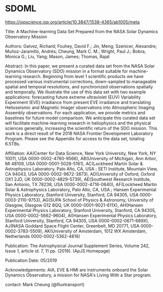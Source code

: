 # SDOML
https://iopscience.iop.org/article/10.3847/1538-4365/ab1005/meta

Title: A Machine-learning Data Set Prepared from the NASA Solar Dynamics Observatory Mission

Authors: Galvez, Richard; Fouhey, David F.; Jin, Meng; Szenicer, Alexandre; Muñoz-Jaramillo, Andrés; Cheung, Mark C. M.; Wright, Paul J.; Bobra, Monica G.; Liu, Yang; Mason, James; Thomas, Rajat

Abstract: In this paper, we present a curated data set from the NASA Solar Dynamics Observatory (SDO) mission in a format suitable for machine-learning research. Beginning from level 1 scientific products we have processed various instrumental corrections, down-sampled to manageable spatial and temporal resolutions, and synchronized observations spatially and temporally. We illustrate the use of this data set with two example applications: forecasting future extreme ultraviolet (EUV) Variability Experiment (EVE) irradiance from present EVE irradiance and translating Helioseismic and Magnetic Imager observations into Atmospheric Imaging Assembly observations. For each application, we provide metrics and baselines for future model comparison. We anticipate this curated data set will facilitate machine-learning research in heliophysics and the physical sciences generally, increasing the scientific return of the SDO mission. This work is a direct result of the 2018 NASA Frontier Development Laboratory Program. Please see the Appendix for access to the data set, totaling 6.5TBs.

Affiliation:	AA(Center for Data Science, New York University, New York, NY 10011, USA 0000-0002-4780-9566), AB(University of Michigan, Ann Arbor, MI 48109, USA 0000-0001-5028-5161), AC(Lockheed Martin Solar & Astrophysics Laboratory, Palo Alto, CA, USA ; SETI Institute, Mountain View, CA 94043, USA 0000-0002-9672-3873), AD(University of Oxford, Oxford OX1 2JD, UK 0000-0002-4829-5739), AE(Southwest Research Institute, San Antonio, TX 78238, USA 0000-0002-4716-0840), AF(Lockheed Martin Solar & Astrophysics Laboratory, Palo Alto, CA, USA ; Hansen Experimental Physics Laboratory, Stanford University, Stanford, CA 94305, USA 0000-0003-2110-9753), AG(SUPA School of Physics & Astronomy, University of Glasgow, Glasgow G12 8QQ, UK 0000-0001-9021-611X), AH(Hansen Experimental Physics Laboratory, Stanford University, Stanford, CA 94305, USA 0000-0002-5662-9604), AI(Hansen Experimental Physics Laboratory, Stanford University, Stanford, CA 94305, USA 0000-0002-0671-689X), AJ(NASA Goddard Space Flight Center, Greenbelt, MD 20771, USA 0000-0002-3783-5509), AK(University of Amsterdam, 1012 WX Amsterdam, Netherlands 0000-0002-5362-4816)

Publication: The Astrophysical Journal Supplement Series, Volume 242, Issue 1, article id. 7, 11 pp. (2019). (ApJS Homepage)

Publication Date:	05/2019

Acknowledgements: AIA, EVE & HMI are instruments onboard the Solar Dynamics Observatory, a mission for NASA's Living With a Star program.

contact: Mark Cheung (@fluxtransport)
